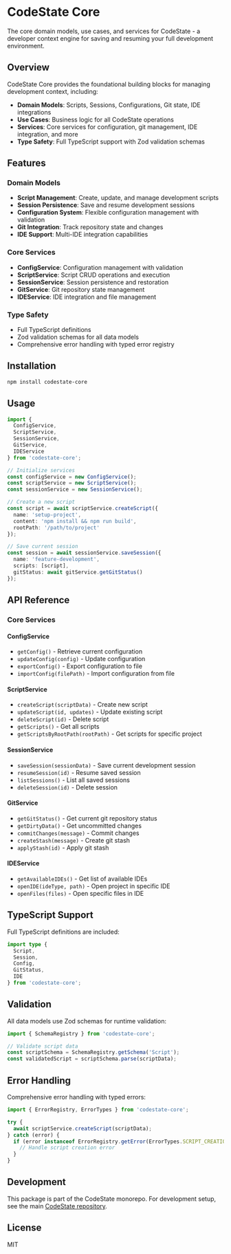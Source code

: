 # CodeState Core

The core domain models, use cases, and services for CodeState - a developer context engine for saving and resuming your full development environment.

## Overview

CodeState Core provides the foundational building blocks for managing development context, including:

- **Domain Models**: Scripts, Sessions, Configurations, Git state, IDE integrations
- **Use Cases**: Business logic for all CodeState operations
- **Services**: Core services for configuration, git management, IDE integration, and more
- **Type Safety**: Full TypeScript support with Zod validation schemas

## Features

### Domain Models
- **Script Management**: Create, update, and manage development scripts
- **Session Persistence**: Save and resume development sessions
- **Configuration System**: Flexible configuration management with validation
- **Git Integration**: Track repository state and changes
- **IDE Support**: Multi-IDE integration capabilities

### Core Services
- **ConfigService**: Configuration management with validation
- **ScriptService**: Script CRUD operations and execution
- **SessionService**: Session persistence and restoration
- **GitService**: Git repository state management
- **IDEService**: IDE integration and file management

### Type Safety
- Full TypeScript definitions
- Zod validation schemas for all data models
- Comprehensive error handling with typed error registry

## Installation

```bash
npm install codestate-core
```

## Usage

```typescript
import { 
  ConfigService, 
  ScriptService, 
  SessionService,
  GitService,
  IDEService 
} from 'codestate-core';

// Initialize services
const configService = new ConfigService();
const scriptService = new ScriptService();
const sessionService = new SessionService();

// Create a new script
const script = await scriptService.createScript({
  name: 'setup-project',
  content: 'npm install && npm run build',
  rootPath: '/path/to/project'
});

// Save current session
const session = await sessionService.saveSession({
  name: 'feature-development',
  scripts: [script],
  gitStatus: await gitService.getGitStatus()
});
```

## API Reference

### Core Services

#### ConfigService
- `getConfig()` - Retrieve current configuration
- `updateConfig(config)` - Update configuration
- `exportConfig()` - Export configuration to file
- `importConfig(filePath)` - Import configuration from file

#### ScriptService
- `createScript(scriptData)` - Create new script
- `updateScript(id, updates)` - Update existing script
- `deleteScript(id)` - Delete script
- `getScripts()` - Get all scripts
- `getScriptsByRootPath(rootPath)` - Get scripts for specific project

#### SessionService
- `saveSession(sessionData)` - Save current development session
- `resumeSession(id)` - Resume saved session
- `listSessions()` - List all saved sessions
- `deleteSession(id)` - Delete session

#### GitService
- `getGitStatus()` - Get current git repository status
- `getDirtyData()` - Get uncommitted changes
- `commitChanges(message)` - Commit changes
- `createStash(message)` - Create git stash
- `applyStash(id)` - Apply git stash

#### IDEService
- `getAvailableIDEs()` - Get list of available IDEs
- `openIDE(ideType, path)` - Open project in specific IDE
- `openFiles(files)` - Open specific files in IDE

## TypeScript Support

Full TypeScript definitions are included:

```typescript
import type { 
  Script, 
  Session, 
  Config, 
  GitStatus,
  IDE 
} from 'codestate-core';
```

## Validation

All data models use Zod schemas for runtime validation:

```typescript
import { SchemaRegistry } from 'codestate-core';

// Validate script data
const scriptSchema = SchemaRegistry.getSchema('Script');
const validatedScript = scriptSchema.parse(scriptData);
```

## Error Handling

Comprehensive error handling with typed errors:

```typescript
import { ErrorRegistry, ErrorTypes } from 'codestate-core';

try {
  await scriptService.createScript(scriptData);
} catch (error) {
  if (error instanceof ErrorRegistry.getError(ErrorTypes.SCRIPT_CREATION_FAILED)) {
    // Handle script creation error
  }
}
```

## Development

This package is part of the CodeState monorepo. For development setup, see the main [CodeState repository](https://github.com/codestate-cs/code-state-library).

## License

MIT

